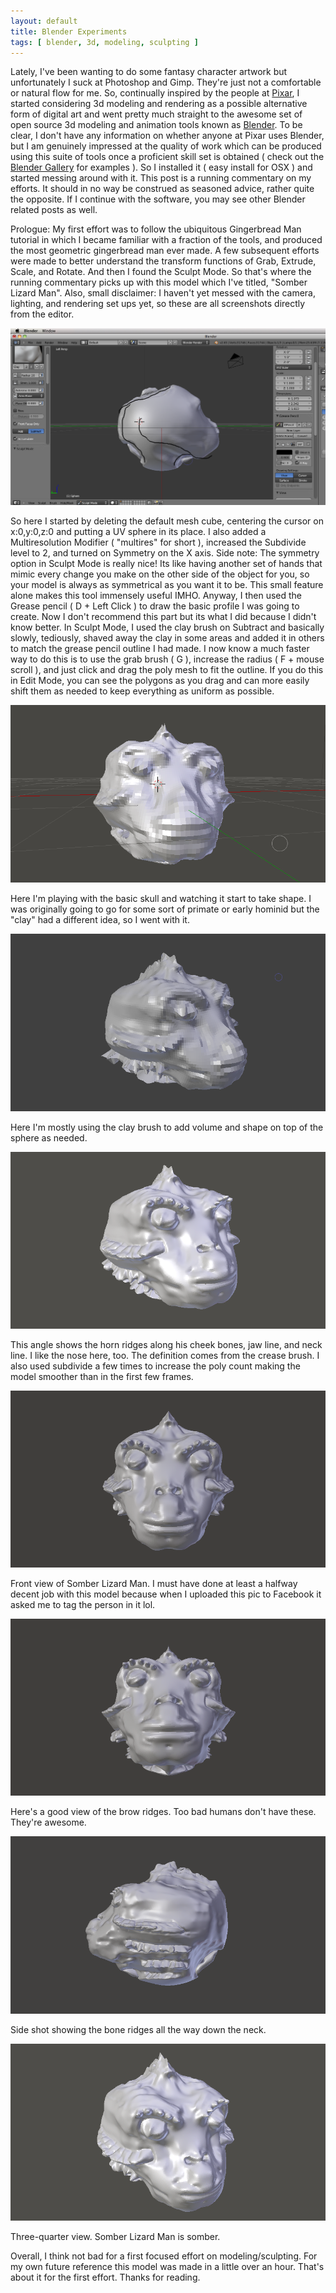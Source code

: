 ```yaml
---
layout: default
title: Blender Experiments
tags: [ blender, 3d, modeling, sculpting ]
---
```


Lately, I've been wanting to do some fantasy character artwork but unfortunately I suck at Photoshop and Gimp. They're just not a comfortable or natural flow for me. So, continually inspired by the people at [Pixar], I started considering 3d modeling and rendering as a possible alternative form of digital art and went pretty much straight to the awesome set of open source 3d modeling and animation tools known as [Blender]. To be clear, I don't have any information on whether anyone at Pixar uses Blender, but I am genuinely impressed at the quality of work which can be produced using this suite of tools once a proficient skill set is obtained ( check out the [Blender Gallery] for examples ). So I installed it ( easy install for OSX ) and started messing around with it. This post is a running commentary on my efforts. It should in no way be construed as seasoned advice, rather quite the opposite. If I continue with the software, you may see other Blender related posts as well.

Prologue: My first effort was to follow the ubiquitous Gingerbread Man tutorial in which I became familiar with a fraction of the tools, and produced the most geometric gingerbread man ever made. A few subsequent efforts were made to better understand the transform functions of Grab, Extrude, Scale, and Rotate. And then I found the Sculpt Mode. So that's where the running commentary picks up with this model which I've titled, "Somber Lizard Man". Also, small disclaimer: I haven't yet messed with the camera, lighting, and rendering set ups yet, so these are all screenshots directly from the editor.

![Lizard-1](attachments/blender/lizard-1.png)

So here I started by deleting the default mesh cube, centering the cursor on x:0,y:0,z:0 and putting a UV sphere in its place. I also added a Multiresolution Modifier ( "multires" for short ), increased the Subdivide level to 2, and turned on Symmetry on the X axis. Side note: The symmetry option in Sculpt Mode is really nice! Its like having another set of hands that mimic every change you make on the other side of the object for you, so your model is always as symmetrical as you want it to be. This small feature alone makes this tool immensely useful IMHO. Anyway, I then used the Grease pencil ( D + Left Click ) to draw the basic profile I was going to create. Now I don't recommend this part but its what I did because I didn't know better. In Sculpt Mode, I used the clay brush on Subtract and basically slowly, tediously, shaved away the clay in some areas and added it in others to match the grease pencil outline I had made. I now know a much faster way to do this is to use the grab brush ( G ), increase the radius ( F + mouse scroll ), and just click and drag the poly mesh to fit the outline. If you do this in Edit Mode, you can see the polygons as you drag and can more easily shift them as needed to keep everything as uniform as possible.

![Lizard-2](attachments/blender/lizard-2.png)

Here I'm playing with the basic skull and watching it start to take shape. I was originally going to go for some sort of primate or early hominid but the "clay" had a different idea, so I went with it.

![Lizard-3](attachments/blender/lizard-3.png)

Here I'm mostly using the clay brush to add volume and shape on top of the sphere as needed.

![Lizard-4](attachments/blender/lizard-4.png)

This angle shows the horn ridges along his cheek bones, jaw line, and neck line. I like the nose here, too. The definition comes from the crease brush. I also used subdivide a few times to increase the poly count making the model smoother than in the first few frames.

![Lizard-5](attachments/blender/lizard-5.png)

Front view of Somber Lizard Man. I must have done at least a halfway decent job with this model because when I uploaded this pic to Facebook it asked me to tag the person in it lol.

![Lizard-6](attachments/blender/lizard-6.png)

Here's a good view of the brow ridges. Too bad humans don't have these. They're awesome.

![Lizard-7](attachments/blender/lizard-7.png)

Side shot showing the bone ridges all the way down the neck.

![Lizard-8](attachments/blender/lizard-8.png)

Three-quarter view. Somber Lizard Man is somber.

Overall, I think not bad for a first focused effort on modeling/sculpting. For my own future reference this model was made in a little over an hour. That's about it for the first effort. Thanks for reading.

[Pixar]: http://www.pixar.com/
[Blender]: http://www.blender.org/
[Blender Gallery]: http://www.blender.org/features-gallery/gallery/art-gallery/